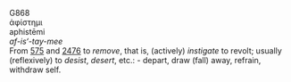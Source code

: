 G868  
ἀφίστημι  
aphistēmi  
*af-is‘-tay-mee*  
From [575](g0575) and [2476](g2476) to *remove*, that is, (actively)
*instigate* to revolt; usually (reflexively) to *desist*, *desert*,
etc.: - depart, draw (fall) away, refrain, withdraw self.  
